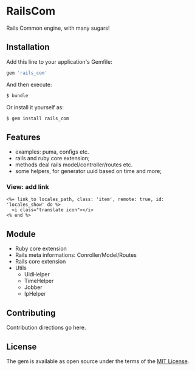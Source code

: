 # RailsCom
Rails Common engine, with many sugars!

## Installation
Add this line to your application's Gemfile:

```ruby
gem 'rails_com'
```

And then execute:
```bash
$ bundle
```

Or install it yourself as:
```bash
$ gem install rails_com
```
## Features
* examples: puma, configs etc.
* rails and ruby core extension;
* methods deal rails model/controller/routes etc.
* some helpers, for generator uuid based on time and more;

### View: add link
```erb
<%= link_to locales_path, class: 'item', remote: true, id: 'locales_show' do %>
  <i class="translate icon"></i>
<% end %>
```

## Module
* Ruby core extension
* Rails meta informations: Conroller/Model/Routes
* Rails core extension
* Utils
  - UidHelper
  - TimeHelper
  - Jobber
  - IpHelper

## Contributing
Contribution directions go here.

## License
The gem is available as open source under the terms of the [MIT License](http://opensource.org/licenses/MIT).